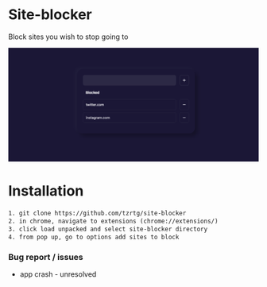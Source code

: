 # Site-blocker
Block sites you wish to stop going to

<!-- # Components -->
![diagram](site_ui.png)

# Installation

```
1. git clone https://github.com/tzrtg/site-blocker
2. in chrome, navigate to extensions (chrome://extensions/)
3. click load unpacked and select site-blocker directory
4. from pop up, go to options add sites to block
```

### Bug report / issues
* app crash - unresolved

